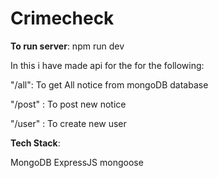# Crimecheck

<b>To run server</b>: npm run dev

In this i have made api for the for the following:

"/all": To get All notice from mongoDB database

"/post" : To post new notice

"/user" : To create new user

<b>Tech Stack</b>:

MongoDB
ExpressJS
mongoose

